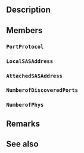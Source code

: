 ## Description

## Members

### `PortProtocol`

### `LocalSASAddress`

### `AttachedSASAddress`

### `NumberofDiscoveredPorts`

### `NumberofPhys`

## Remarks

## See also